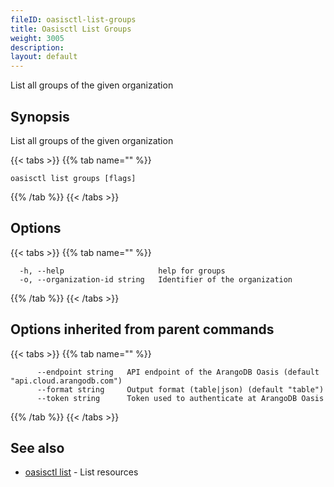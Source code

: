 ```yaml
---
fileID: oasisctl-list-groups
title: Oasisctl List Groups
weight: 3005
description: 
layout: default
---
```

List all groups of the given organization

## Synopsis

List all groups of the given organization

{{< tabs >}}
{{% tab name="" %}}
```
oasisctl list groups [flags]
```
{{% /tab %}}
{{< /tabs >}}

## Options

{{< tabs >}}
{{% tab name="" %}}
```
  -h, --help                     help for groups
  -o, --organization-id string   Identifier of the organization
```
{{% /tab %}}
{{< /tabs >}}

## Options inherited from parent commands

{{< tabs >}}
{{% tab name="" %}}
```
      --endpoint string   API endpoint of the ArangoDB Oasis (default "api.cloud.arangodb.com")
      --format string     Output format (table|json) (default "table")
      --token string      Token used to authenticate at ArangoDB Oasis
```
{{% /tab %}}
{{< /tabs >}}

## See also

* [oasisctl list]()	 - List resources

